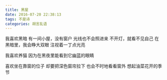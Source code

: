 ```yaml
---
title: 黑屋
date: 2016-07-20 22:38:13
tags: 不是诗
categories: 胡言乱语
---
```

我喜欢黑暗
有一间小屋，没有窗户
光线也不会照进来
不开灯，就看不见自己
在黑暗里，我会睁大双眼
注视着一丁点光亮

我喜欢养猫
因为在黑夜里能看到它幽蓝的眼睛

喜欢坐在靠窗的位子
却要把深色窗帘拉下
也会不时地看看窗外
想起油菜花开的季节